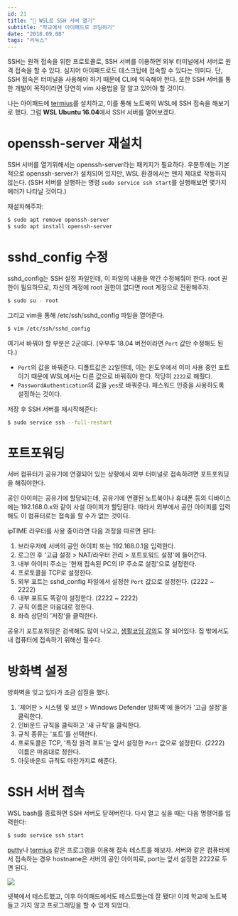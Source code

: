 ```yaml
---
id: 21
title: "📡 WSL로 SSH 서버 열기"
subtitle: "학교에서 아이패드로 코딩하기"
date: "2018.09.08"
tags: "리눅스"
---
```


SSH는 원격 접속을 위한 프로토콜로, SSH 서버를 이용하면 외부 터미널에서 서버로 원격 접속을 할 수 있다. 심지어 아이패드로도 데스크탑에 접속할 수 있다는 의미다. 단, SSH 접속은 터미널을 사용해야 하기 때문에 CLI에 익숙해야 한다. 또한 SSH 서버를 통한 개발이 목적이라면 당연히 vim 사용법을 잘 알고 있어야 할 것이다.

나는 아이패드에 [termius](https://www.termius.com/)를 설치하고, 이를 통해 노트북의 WSL에 SSH 접속을 해보기로 했다. 그럼 **WSL Ubuntu 16.04**에서 SSH 서버를 열어보겠다.

# openssh-server 재설치

SSH 서버를 열기위해서는 openssh-server라는 패키지가 필요하다. 우분투에는 기본적으로 openssh-server가 설치되어 있지만, WSL 환경에서는 왠지 제대로 작동하지 않는다. (SSH 서버를 실행하는 명령 `sudo service ssh start`를 실행해보면 몇가지 에러가 나타날 것이다.)

재설치해주자:

```bash
$ sudo apt remove openssh-server
$ sudo apt install openssh-server
```

# sshd_config 수정

sshd_config는 SSH 설정 파일인데, 이 파일의 내용을 약간 수정해줘야 한다. root 권한이 필요하므로, 자신의 계정에 root 권한이 없다면 root 계정으로 전환해주자.

```bash
$ sudo su - root
```

그리고 vim을 통해 /etc/ssh/sshd_config 파일을 열어준다.

```bash
$ vim /etc/ssh/sshd_config
```

여기서 바꿔야 할 부분은 2군데다. (우부투 18.04 버전이라면 `Port` 값만 수정해도 된다.)

- `Port`의 값을 바꿔준다. 디폴트값은 `22`일텐데, 이는 윈도우에서 이미 사용 중인 포트이기 때문에 WSL에서는 다른 값으로 바꿔줘야 한다. 적당히 `2222`로 해줬다.
- `PasswordAuthentication`의 값을 `yes`로 바꿔준다. 패스워드 인증을 사용하도록 설정하는 것이다.

저장 후 SSH 서버를 재시작해준다:

```bash
$ sudo service ssh --full-restart
```

# 포트포워딩

서버 컴퓨터가 공유기에 연결되어 있는 상황에서 외부 터미널로 접속하려면 포트포워딩을 해줘야한다.

공인 아이피는 공유기에 할당되는데, 공유기에 연결된 노트북이나 휴대폰 등의 디바이스에는 192.168.0.x와 같이 사설 아이피가 할당된다. 따라서 외부에서 공인 아이피를 입력해도 이 컴퓨터로는 접속을 할 수가 없는 것이다.

ipTIME 라우터를 사용 중이라면 다음 과정을 따르면 된다:

1. 브라우저에 서버의 공인 아이피 또는 192.168.0.1을 입력한다.
2. 로그인 후 '고급 설정 > NAT/라우터 관리 > 포트포워드 설정'에 들어간다.
3. 내부 아이피 주소는 '현재 접속된 PC의 IP 주소로 설정'으로 설정한다.
4. 프로토콜을 TCP로 설정한다.
5. 외부 포트는 sshd_config 파일에서 설정한 `Port` 값으로 설정한다. (2222 ~ 2222)
6. 내부 포트도 똑같이 설정한다. (2222 ~ 2222)
7. 규칙 이름은 마음대로 정한다.
8. 좌측 상단의 '저장'을 클릭한다.

공유기 포트포워딩은 검색해도 많이 나오고, [생활코딩 강의](https://opentutorials.org/course/3265/20038)도 잘 되어있다. 집 밖에서도 내 컴퓨터에 접속하기 위해선 필수다.

# 방화벽 설정

방화벽을 잊고 있다가 조금 삽질을 했다.

1. '제어판 > 시스템 및 보안 > Windows Defender 방화벽'에 들어가 '고급 설정'을 클릭한다.
2. 인바운드 규칙을 클릭하고 '새 규칙'을 클릭한다.
3. 규칙 종류는 '포트'를 선택한다.
4. 프로토콜은 TCP, '특정 원격 포트'는 앞서 설정한 `Port` 값으로 설정한다. (2222) 이름은 마음대로 정한다.
5. 아웃바운드 규칙도 마찬가지로 해준다.

# SSH 서버 접속

WSL bash를 종료하면 SSH 서버도 닫혀버린다. 다시 열고 싶을 때는 다음 명령어를 입력한다:

```bash
$ sudo service ssh start
```

[putty](https://www.putty.org/)나 [termius](https://www.termius.com/) 같은 프로그램을 이용해 접속 테스트를 해보자. 서버와 같은 컴퓨터에서 접속하는 경우 hostname은 서버의 공인 아이피로, port는 앞서 설정한 2222로 두면 된다.

![](https://user-images.githubusercontent.com/6410412/45214415-6067e580-b2d5-11e8-88b6-a39c1ca6b051.PNG)

넷북에서 테스트했고, 이후 아이패드에서도 테스트했는데 잘 됐다! 이제 학교에 노트북들고 가지 않고 프로그래밍을 할 수 있게 되었다.